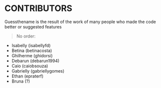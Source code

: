 CONTRIBUTORS
============

Guessthename is the result of the work of many people who made the code better or suggested features
> No order:

 - Isabelly (isabellyfd)
 - Betina (betinacosta)
 - Ghilherme (ghidorsi)
 - Debarun (debarun1994)
 - Caio (caiobsouza)
 - Gabrielly (gabriellygomes)
 - Ethan (epraterf)
 - Bruna (?)
 
